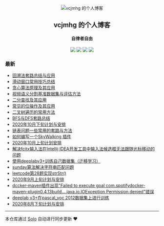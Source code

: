 <p align="center"><img alt="vcjmhg 的个人博客" src="http://img.vcjmhg.top/20200408133631.jpg"></p><h2 align="center">
vcjmhg 的个人博客
</h2>

<h4 align="center">自律者自由</h4>
<p align="center"><a title="vcjmhg 的个人博客" target="_blank" href="https://github.com/goWithHappy/solo-blog"><img src="https://img.shields.io/github/last-commit/goWithHappy/solo-blog.svg?style=flat-square&color=FF9900"></a>
<a title="GitHub repo size in bytes" target="_blank" href="https://github.com/goWithHappy/solo-blog"><img src="https://img.shields.io/github/repo-size/goWithHappy/solo-blog.svg?style=flat-square"></a>
<a title="Solo Version" target="_blank" href="https://github.com/88250/solo/releases"><img src="https://img.shields.io/badge/solo-4.3.1-f1e05a.svg?style=flat-square&color=blueviolet"></a>
<a title="Hits" target="_blank" href="https://github.com/88250/hits"><img src="https://hits.b3log.org/goWithHappy/solo-blog.svg"></a></p>

### 最新

* [回溯法套路总结与应用](https://www.vcjmhg.top/backtracing)
* [滑动窗口常用技巧总结](https://www.vcjmhg.top/slide-window)
* [贪心算法原理及其应用](https://www.vcjmhg.top/greedy-algorithm)
* [视频语义分割基准数据集与评估方法](https://www.vcjmhg.top/dataset-for-video-segmentation)
* [二分查找及其应用](https://www.vcjmhg.top/binary-search)
* [常见的位操作及其应用](https://www.vcjmhg.top/bit-operation)
* [二叉树遍历的常用方法](https://www.vcjmhg.top/biTree-traverse)
* [BFS与DFS套路总结](https://www.vcjmhg.top/dfs-bfs)
* [2020年10月下旬计划与安排](https://www.vcjmhg.top/2020-10-plan2)
* [链表问题一些常用的套路与方法](https://www.vcjmhg.top/some-methods-of-linklist)
* [如何编写一个SkyWalking 插件](https://www.vcjmhg.top/how-to-develop-a-plugin-for-skywalking)
* [2020年10月上旬计划安排](https://www.vcjmhg.top/2020-10-plan1)
* [解决fcitx输入法在Intellij IDEA开发工具中输入法候选框无法跟随光标移动的问题](https://www.vcjmhg.top/fcitx-not-work-in-idea)
* [使用deeplabv3+训练自己数据集（迁移学习）](https://www.vcjmhg.top/train-own-data-wtih-deeplav3plus)
* [sunday算法解决字符串匹配问题](https://www.vcjmhg.top/sunday)
* [leetcode第28题实现strStr()](https://www.vcjmhg.top/leetcode-28)
* [2020年9月上旬计划与安排](https://www.vcjmhg.top/2020-9-plan1)
* [dccker-maven插件出现"Failed to execute goal com.spotifydocker-maven-plugin0.4.13build....java.io.IOException Permission denied"错误](https://www.vcjmhg.top/solve-docker-maven-permission-deny)
* [deeplab v3+在pascal_voc 2012数据集上进行训练](https://www.vcjmhg.top/train-deeplabv3-puls-with-pascal-voc-2012)
* [2020年8月下旬计划与安排](https://www.vcjmhg.top/2020-8-plan2)



---

本仓库通过 [Solo](https://github.com/88250/solo) 自动进行同步更新 ❤️ 